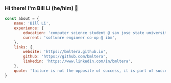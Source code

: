 ### Hi there! I'm Bill Li (he/him) 👋

```javascript
const about = {
    name: 'Bill Li',
    experience: {
        education: 'computer science student @ san jose state university',
        current: 'software engineer co-op @ ibm',
    },
    links: {
        website: 'https://bmltera.github.io',
        github: 'https://github.com/bmltera',
        linkedin: 'https://www.linkedin.com/in/bmltera',
    },
    quote: 'failure is not the opposite of success, it is part of success. - william ritter'
}
```


<!--
**bmltera/bmltera** is a ✨ _special_ ✨ repository because its `README.md` (this file) appears on your GitHub profile.

Here are some ideas to get you started:

- 🔭 I’m currently working on ...
- 🌱 I’m currently learning ...
- 👯 I’m looking to collaborate on ...
- 🤔 I’m looking for help with ...
- 💬 Ask me about ...
- 📫 How to reach me: ...
- 😄 Pronouns: ...
- ⚡ Fun fact: ...
-->
